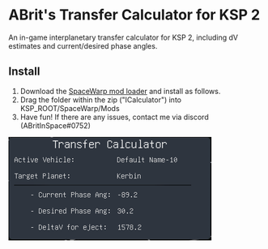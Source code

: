 # ABrit's Transfer Calculator for KSP 2
An in-game interplanetary transfer calculator for KSP 2, including dV estimates and current/desired phase angles.

## Install

1. Download the [SpaceWarp mod loader](https://github.com/SpaceWarpDev/SpaceWarp) and install as follows.
2. Drag the folder within the zip ("ICalculator") into KSP_ROOT/SpaceWarp/Mods
3. Have fun! If there are any issues, contact me via discord (ABritInSpace#0752)

![Transfer Calculator GUI (including phase angle, current angle and estimated dV](https://github.com/ABritInSpace/TransferCalculator-KSP2/blob/master/transfercalc.png?raw=true)

